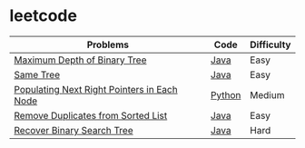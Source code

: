 leetcode
==========

|Problems | Code|Difficulty|
|---------|-----|----------|
|[Maximum Depth of Binary Tree](https://oj.leetcode.com/problems/maximum-depth-of-binary-tree/)|[Java](Code/MaximumDepthofBinaryTree/Solution.java)|Easy|
|[Same Tree](https://oj.leetcode.com/problems/same-tree/)|[Java](Code/SameTree/Solution.java)|Easy|
|[Populating Next Right Pointers in Each Node](https://oj.leetcode.com/problems/populating-next-right-pointers-in-each-node/)|[Python](Code/PopulatigNextRightPointers.py)|Medium|
|[Remove Duplicates from Sorted List](https://oj.leetcode.com/problems/remove-duplicates-from-sorted-list/)|[Java](Code/RemoveDuplicatesfromSortedList/Solution.java)|Easy|
|[Recover Binary Search Tree](https://oj.leetcode.com/problems/recover-binary-search-tree/)|[Java](Code/RecoverBST/Solution.java)|Hard|